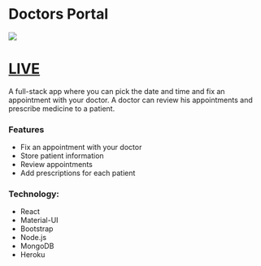 # Doctors Portal 
![](https://i.ibb.co/0GhNLPk/image.png)

# [LIVE](https://doctori.netlify.app/)

A full-stack app where you can pick the date and time and fix an appointment with your doctor. A doctor can review his appointments and prescribe medicine to a patient.

### Features
- Fix an appointment with your doctor
- Store patient information
- Review appointments
- Add prescriptions for each patient

### Technology:
- React
- Material-UI
- Bootstrap
- Node.js
- MongoDB
- Heroku
